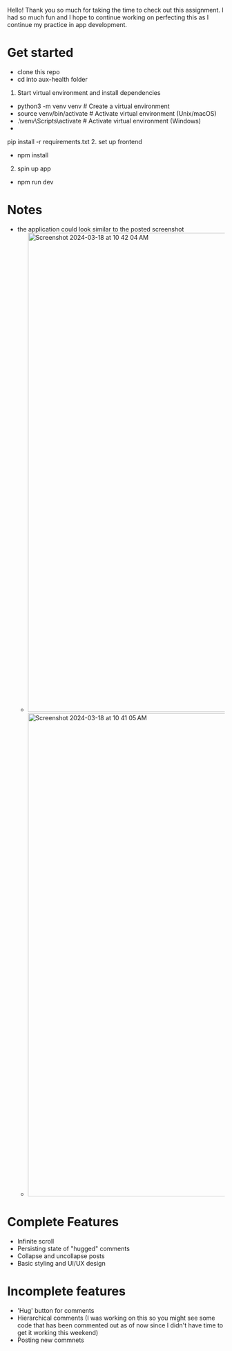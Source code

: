 Hello! Thank you so much for taking the time to check out this assignment. I had so much fun and I hope to continue working on perfecting this as I continue my practice in app development.

# Get started
  - clone this repo
  - cd into aux-health folder
1. Start virtual environment and install dependencies
  - python3 -m venv venv  # Create a virtual environment
  - source venv/bin/activate  # Activate virtual environment (Unix/macOS)
  - .\venv\Scripts\activate  # Activate virtual environment (Windows)
  -

  pip install -r requirements.txt
2. set up frontend
  - npm install

2. spin up app
  - npm run dev

# Notes
- the application could look similar to the posted screenshot
  - <img width="1106" alt="Screenshot 2024-03-18 at 10 42 04 AM" src="https://github.com/irenezw/auxhealth-takehome/assets/87670653/b679cc48-1a2a-4764-a3d3-bf75f29195cd">
  - <img width="1115" alt="Screenshot 2024-03-18 at 10 41 05 AM" src="https://github.com/irenezw/auxhealth-takehome/assets/87670653/6e848e19-0b84-46c0-b173-dafdf04d0816">

# Complete Features
- Infinite scroll
- Persisting state of "hugged" comments
- Collapse and uncollapse posts
- Basic styling and UI/UX design
  
# Incomplete features
- 'Hug' button for comments
- Hierarchical comments (I was working on this so you might see some code that has been commented out as of now since I didn't have time to get it working this weekend)
- Posting new commnets

